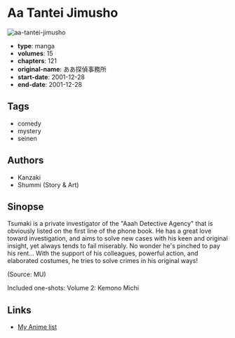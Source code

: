 # Aa Tantei Jimusho

![aa-tantei-jimusho](https://cdn.myanimelist.net/images/manga/2/232328.jpg)

-   **type**: manga
-   **volumes**: 15
-   **chapters**: 121
-   **original-name**: ああ探偵事務所
-   **start-date**: 2001-12-28
-   **end-date**: 2001-12-28

## Tags

-   comedy
-   mystery
-   seinen

## Authors

-   Kanzaki
-   Shummi (Story & Art)

## Sinopse

Tsumaki is a private investigator of the "Aaah Detective Agency" that is obviously listed on the first line of the phone book. He has a great love toward investigation, and aims to solve new cases with his keen and original insight, yet always tends to fail miserably. No wonder he's pinched to pay his rent... With the support of his colleagues, powerful action, and elaborated costumes, he tries to solve crimes in his original ways!

(Source: MU)

Included one-shots:
Volume 2: Kemono Michi

## Links

-   [My Anime list](https://myanimelist.net/manga/17386/Aa_Tantei_Jimusho)
